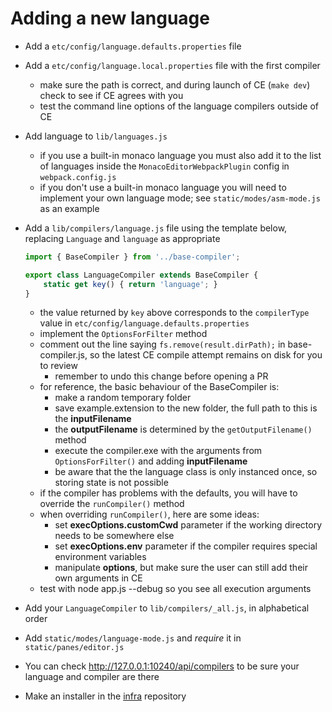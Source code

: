 # Adding a new language

* Add a `etc/config/language.defaults.properties` file
* Add a `etc/config/language.local.properties` file with the first compiler
  - make sure the path is correct, and during launch of CE (`make dev`) check to see if CE agrees with you
  - test the command line options of the language compilers outside of CE
* Add language to `lib/languages.js`
  - if you use a built-in monaco language you must also add it to the list of languages inside the `MonacoEditorWebpackPlugin` config in `webpack.config.js`
  - if you don't use a built-in monaco language you will need to implement your own language mode; see `static/modes/asm-mode.js` as an example
* Add a `lib/compilers/language.js` file using the template below, replacing `Language` and `language` as appropriate
    ```js
    import { BaseCompiler } from '../base-compiler';

    export class LanguageCompiler extends BaseCompiler {
        static get key() { return 'language'; }
    }
    ```
  - the value returned by `key` above corresponds to the `compilerType` value in `etc/config/language.defaults.properties`
  - implement the `OptionsForFilter` method
  - comment out the line saying `fs.remove(result.dirPath);` in base-compiler.js, so the latest CE compile attempt remains on disk for you to review
     - remember to undo this change before opening a PR
  - for reference, the basic behaviour of the BaseCompiler is:
     - make a random temporary folder
     - save example.extension to the new folder, the full path to this is the **inputFilename**
     - the **outputFilename** is determined by the `getOutputFilename()` method
     - execute the compiler.exe with the arguments from `OptionsForFilter()` and adding **inputFilename**
     - be aware that the the language class is only instanced once, so storing state is not possible
  - if the compiler has problems with the defaults, you will have to override the `runCompiler()` method
  - when overriding `runCompiler()`, here are some ideas:
     - set **execOptions.customCwd** parameter if the working directory needs to be somewhere else
     - set **execOptions.env** parameter if the compiler requires special environment variables
     - manipulate **options**, but make sure the user can still add their own arguments in CE
  - test with node app.js --debug so you see all execution arguments
* Add your `LanguageCompiler` to `lib/compilers/_all.js`, in alphabetical order
* Add `static/modes/language-mode.js` and *require* it in `static/panes/editor.js`

* You can check http://127.0.0.1:10240/api/compilers to be sure your language and compiler are there

* Make an installer in the [infra](https://github.com/compiler-explorer/infra) repository
